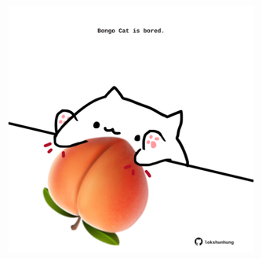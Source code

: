 <!-- built at 26/12/2023, 22:00:36 UTC -->
<p align="center">
  <img width="500" height="500" src="./ReadmeImage.svg">
</p>
